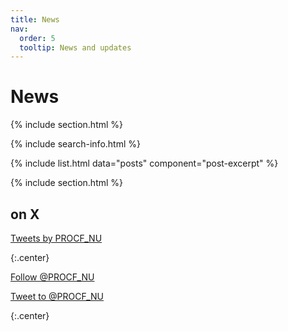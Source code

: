 ```yaml
---
title: News
nav:
  order: 5
  tooltip: News and updates
---
```


# <i class="fas fa-feather-alt"></i>News

{% include section.html %}

{% include search-info.html %}

{% include list.html data="posts" component="post-excerpt" %}

{% include section.html %}



## on X

<!-- Twitter embeds from https://publish.twitter.com/ -->

<a class="twitter-timeline" data-width="400" data-height="400" href="https://twitter.com/PROCF_NU?ref_src=twsrc%5Etfw">Tweets by PROCF_NU</a> 
<script async src="https://platform.twitter.com/widgets.js" charset="utf-8"></script>
{:.center}

<a href="https://twitter.com/PROCF_NU?ref_src=twsrc%5Etfw" class="twitter-follow-button" data-show-count="false">Follow @PROCF_NU</a>
<script async src="https://platform.twitter.com/widgets.js" charset="utf-8"></script>
<a href="https://twitter.com/intent/tweet?screen_name=PROCF_NU&ref_src=twsrc%5Etfw" class="twitter-mention-button" data-show-count="false">Tweet to @PROCF_NU</a>
<script async src="https://platform.twitter.com/widgets.js" charset="utf-8"></script>
{:.center}

